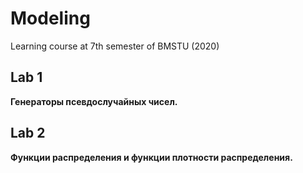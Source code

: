 # Modeling
Learning course at 7th semester of BMSTU (2020)

## Lab 1

**Генераторы псевдослучайных чисел.**

## Lab 2

**Функции распределения и функции плотности распределения.**
